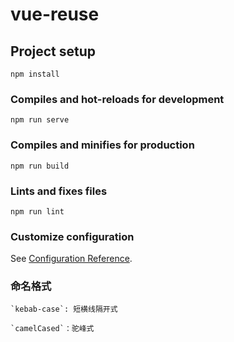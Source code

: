 # vue-reuse

## Project setup
```
npm install
```

### Compiles and hot-reloads for development
```
npm run serve
```

### Compiles and minifies for production
```
npm run build
```

### Lints and fixes files
```
npm run lint
```

### Customize configuration
See [Configuration Reference](https://cli.vuejs.org/config/).

### 命名格式
```
`kebab-case`: 短横线隔开式

`camelCased`：驼峰式
```